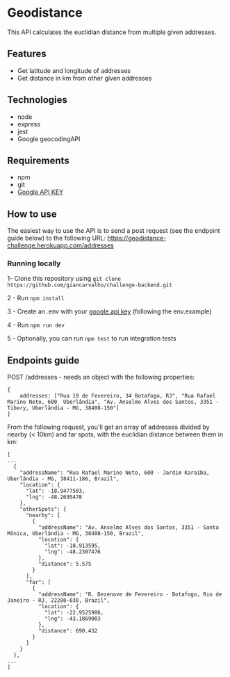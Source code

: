 # Geodistance

This API calculates the euclidian distance from multiple given addresses. 

## Features

- Get latitude and longitude of addresses
- Get distance in km from other given addresses

## Technologies

- node
- express
- jest
- Google geocodingAPI


## Requirements

- npm
- git
- [Google API KEY](https://developers.google.com/maps/documentation/geocoding/get-api-key)

## How to use

The easiest way to use the API is to send a post request (see the endpoint guide below) to the following URL: https://geodistance-challenge.herokuapp.com/addresses

### Running locally

1- Clone this repository using ```git clone https://github.com/giancarvalho/challenge-backend.git```

2 - Run ```npm install``` 

3 - Create an .env with your [google api key](https://developers.google.com/maps/documentation/geocoding/get-api-key) (following the env.example)

4 - Run ```npm run dev```

5 - Optionally, you can run ```npm test``` to run integration tests


## Endpoints guide



POST /addresses - needs an object with the following properties:

```
{
    addresses: ["Rua 19 de Fevereiro, 34 Botafogo, RJ", "Rua Rafael Marino Neto, 600  Uberlândia", "Av. Anselmo Alves dos Santos, 3351 - Tibery, Uberlândia - MG, 38408-150"]
}

```

From the following request, you'll get an array of addresses  divided by nearby (< 10km) and far spots, with the euclidian distance between them in km:

```
[
...
  {
    "addressName": "Rua Rafael Marino Neto, 600 - Jardim Karaíba, Uberlândia - MG, 38411-186, Brazil",
    "location": {
      "lat": -18.9477503,
      "lng": -48.2695478
    },
    "otherSpots": {
      "nearby": [
        {
          "addressName": "Av. Anselmo Alves dos Santos, 3351 - Santa Mônica, Uberlândia - MG, 38408-150, Brazil",
          "location": {
            "lat": -18.913595,
            "lng": -48.2307476
          },
          "distance": 5.575
        }
      ],
      "far": [
        {
          "addressName": "R. Dezenove de Fevereiro - Botafogo, Rio de Janeiro - RJ, 22280-030, Brazil",
          "location": {
            "lat": -22.9525906,
            "lng": -43.1869003
          },
          "distance": 690.432
        }
      ]
    }
  },
...
]


```
